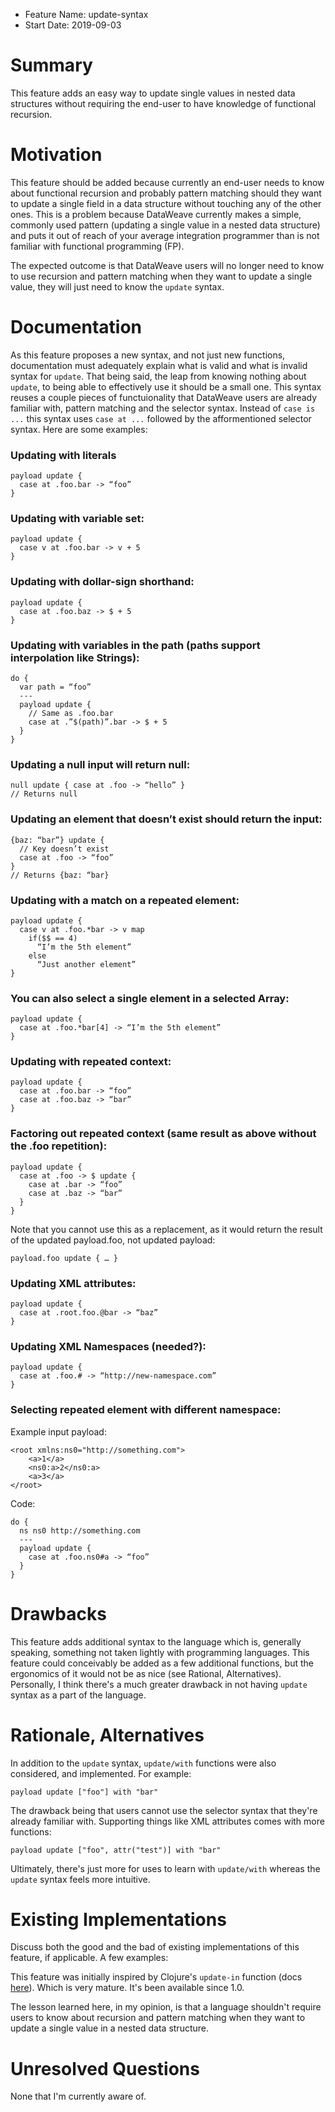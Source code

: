 * Feature Name: update-syntax
* Start Date: 2019-09-03

# Summary
[summary]: #summary

This feature adds an easy way to update single values in nested data structures without requiring the end-user to have knowledge of functional recursion.

# Motivation
[motiviation]: #motiviation

This feature should be added because currently an end-user needs to know about functional recursion and probably pattern matching should they want to update a single field in a data structure without touching any of the other ones. This is a problem because DataWeave currently makes a simple, commonly used pattern (updating a single value in a nested data structure) and puts it out of reach of your average integration programmer than is not familiar with functional programming (FP).

The expected outcome is that DataWeave users will no longer need to know to use recursion and pattern matching when they want to update a single value, they will just need to know the `update` syntax.

# Documentation
[documentation]: #documentation

As this feature proposes a new syntax, and not just new functions, documentation must adequately explain what is valid and what is invalid syntax for `update`. That being said, the leap from knowing nothing about `update`, to being able to effectively use it should be a small one. This syntax reuses a couple pieces of functuionality that DataWeave users are already familiar with, pattern matching and the selector syntax. Instead of `case is ...` this syntax uses `case at ...` followed by the afformentioned selector syntax. Here are some examples:

### Updating with literals

```
payload update {
  case at .foo.bar -> “foo”
}
```

### Updating with variable set:

```
payload update {
  case v at .foo.bar -> v + 5
}
```


### Updating with dollar-sign shorthand:

```
payload update {
  case at .foo.baz -> $ + 5
}
```


### Updating with variables in the path (paths support interpolation like Strings):

```
do {
  var path = “foo”
  ---
  payload update {
    // Same as .foo.bar
    case at .”$(path)”.bar -> $ + 5
  }
}
```


### Updating a null input will return null:

```
null update { case at .foo -> “hello” }
// Returns null
```


### Updating an element that doesn’t exist should return the input:

```
{baz: “bar”} update {
  // Key doesn’t exist
  case at .foo -> “foo”
}
// Returns {baz: “bar}
```


### Updating with a match on a repeated element:

```
payload update {
  case v at .foo.*bar -> v map    
    if($$ == 4)
      “I’m the 5th element”
    else
      “Just another element”
}
```


### You can also select a single element in a selected Array:

```
payload update {
  case at .foo.*bar[4] -> “I’m the 5th element”
}
```


### Updating with repeated context:

```
payload update {
  case at .foo.bar -> “foo”
  case at .foo.baz -> “bar”
}
```

### Factoring out repeated context (same result as above without the .foo repetition):

```
payload update {
  case at .foo -> $ update {
    case at .bar -> “foo”
    case at .baz -> “bar”
  }
}
```

Note that you cannot use this as a replacement, as it would return the result of the updated payload.foo, not updated payload:

```
payload.foo update { … }
```


### Updating XML attributes:

```
payload update {
  case at .root.foo.@bar -> “baz”
}
```

### Updating XML Namespaces (needed?):

```
payload update {
  case at .foo.# -> “http://new-namespace.com”
}
```

### Selecting repeated element with different namespace:

Example input payload:

```
<root xmlns:ns0="http://something.com">
    <a>1</a>
    <ns0:a>2</ns0:a>
    <a>3</a>
</root>
```

Code:

```
do {
  ns ns0 http://something.com
  ---
  payload update {
    case at .foo.ns0#a -> “foo”
  }
}
```


# Drawbacks
[drawbacks]: #drawbacks

This feature adds additional syntax to the language which is, generally speaking, something not taken lightly with programming languages. This feature could conceivably be added as a few additional functions, but the ergonomics of it would not be as nice (see Rational, Alternatives). Personally, I think there's a much greater drawback in not having `update` syntax as a part of the language.

# Rationale, Alternatives
[rationale]: #rationale

In addition to the `update` syntax, `update/with` functions were also considered, and implemented. For example:

```
payload update ["foo"] with "bar"
```

The drawback being that users cannot use the selector syntax that they're already familiar with. Supporting things like XML attributes comes with more functions:

```
payload update ["foo", attr("test")] with "bar"
```

Ultimately, there's just more for uses to learn with `update/with` whereas the `update` syntax feels more intuitive.


# Existing Implementations
[existing-implementations]: #existing-implementations

Discuss both the good and the bad of existing implementations of this feature, if applicable. A few examples:

This feature was initially inspired by Clojure's `update-in` function (docs [here](https://clojuredocs.org/clojure.core/update-in)). Which is very mature. It's been available since 1.0.

The lesson learned here, in my opinion, is that a language shouldn't require users to know about recursion and pattern matching when they want to update a single value in a nested data structure.

# Unresolved Questions
[unresolved-questions]: #unresolved-questions

None that I'm currently aware of.